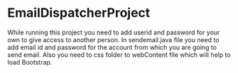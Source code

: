 # EmailDispatcherProject
While running this project you need to add userid and password for your own to give access to another person.
In sendemail.java file you need to add email id and password for the account from which you are going to send email.
Also you need to css folder to webContent file which will help to load Bootstrap. 

 
